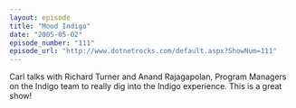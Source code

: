 ```yaml
---
layout: episode
title: "Mood Indigo"
date: "2005-05-02"
episode_number: "111"
episode_url: "http://www.dotnetrocks.com/default.aspx?ShowNum=111"
---
```


Carl talks with Richard Turner and Anand Rajagapolan, Program Managers on the Indigo team to really dig into the Indigo experience. This is a great show!
